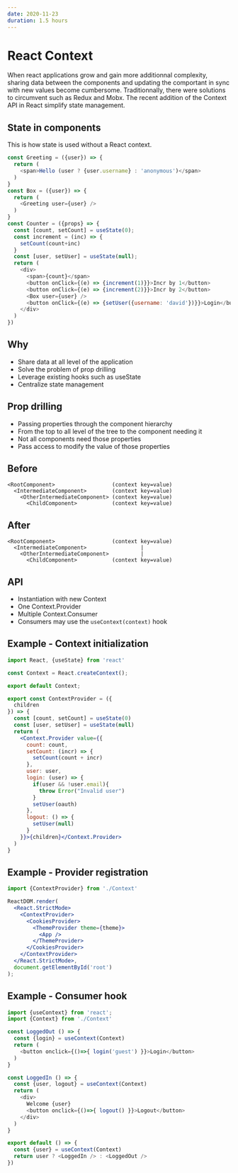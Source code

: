 ```yaml
---
date: 2020-11-23
duration: 1.5 hours
---
```


# React Context

When react applications grow and gain more additionnal complexity, sharing data between the components and updating the comportant in sync with new values become cumbersome. Traditionnally, there were solutions to circumvent such as Redux and Mobx. The recent addition of the Context API in React simplify state management.

## State in components

This is how state is used without a React context.

```js
const Greeting = ({user}) => {
  return (
    <span>Hello (user ? {user.username} : 'anonymous')</span>
  )
}
const Box = ({user}) => {
  return (
    <Greeting user={user} />
  )
}
const Counter = ({props} => {
  const [count, setCount] = useState(0);
  const increment = (inc) => {
    setCount(count+inc)
  }
  const [user, setUser] = useState(null);
  return (
    <div>
      <span>{count}</span>
      <button onClick={(e) => {increment(1)}}>Incr by 1</button>
      <button onClick={(e) => {increment(2)}}>Incr by 2</button>
      <Box user={user} />
      <button onClick={(e) => {setUser({username: 'david'})}}>Login</button>
    </div>
  )
})
```

## Why

* Share data at all level of the application
* Solve the problem of prop drilling
* Leverage existing hooks such as useState
* Centralize state management

## Prop drilling

* Passing properties through the component hierarchy
* From the top to all level of the tree to the component needing it
* Not all components need those properties
* Pass access to modify the value of those properties

## Before

```
<RootComponent>                  (context key=value)
  <IntermediateComponent>        (context key=value)
    <OtherIntermediateComponent> (context key=value)
      <ChildComponent>           (context key=value)
```

## After

```
<RootComponent>                  (context key=value)
  <IntermediateComponent>                 |
    <OtherIntermediateComponent>          |
      <ChildComponent>           (context key=value)
```

## API

* Instantiation with new Context
* One Context.Provider
* Multiple Context.Consumer
* Consumers may use the `useContext(context)` hook

## Example - Context initialization

```jsx
import React, {useState} from 'react'

const Context = React.createContext();

export default Context;

export const ContextProvider = ({
  children
}) => {
  const [count, setCount] = useState(0)
  const [user, setUser] = useState(null)
  return (
    <Context.Provider value={{
      count: count,
      setCount: (incr) => {
        setCount(count + incr)
      },
      user: user,
      login: (user) => {
        if(user && !user.email){
          throw Error("Invalid user")
        }
        setUser(oauth)
      },
      logout: () => {
        setUser(null)
      }
    }}>{children}</Context.Provider>
  )
}
```

## Example - Provider registration

```jsx
import {ContextProvider} from './Context'

ReactDOM.render(
  <React.StrictMode>
    <ContextProvider>
      <CookiesProvider>
        <ThemeProvider theme={theme}>
          <App />
        </ThemeProvider>
      </CookiesProvider>
    </ContextProvider>
  </React.StrictMode>,
  document.getElementById('root')
);
```

## Example - Consumer hook

```js
import {useContext} from 'react';
import {Context} from './Context'

const LoggedOut () => {
  const {login} = useContext(Context)
  return (
    <button onclick={()=>{ login('guest') }}>Login</button>
  )
}

const LoggedIn () => {
  const {user, logout} = useContext(Context)
  return (
    <div>
      Welcome {user}
      <button onclick={()=>{ logout() }}>Logout</button>
    </div>
  )
}

export default () => {
  const {user} = useContext(Context)
  return user ? <LoggedIn /> : <LoggedOut />
})
```
